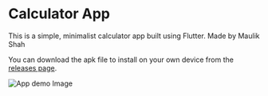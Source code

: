 # Calculator App

This is a simple, minimalist calculator app built using Flutter. Made by Maulik Shah

You can download the apk file to install on your own device from the [releases page](https://github.com/IAmMaulik/flutter_calculator/releases/tag/v1.0.2).

<img src="https://i.ibb.co/QND9XSp/ss1.png"
     alt="App demo Image"
     />
